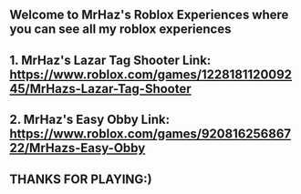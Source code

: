##                Welcome to MrHaz's Roblox Experiences where you can see all my roblox experiences

## 1. MrHaz's Lazar Tag Shooter Link: https://www.roblox.com/games/122818112009245/MrHazs-Lazar-Tag-Shooter

## 2. MrHaz's Easy Obby Link: https://www.roblox.com/games/92081625686722/MrHazs-Easy-Obby

##                                       THANKS FOR PLAYING:)


